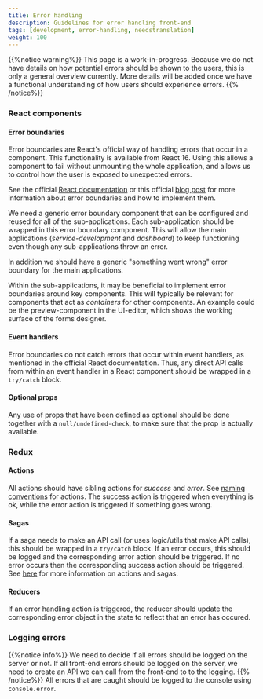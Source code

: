 ```yaml
---
title: Error handling
description: Guidelines for error handling front-end
tags: [development, error-handling, needstranslation]
weight: 100
---
```

{{%notice warning%}}
This page is a work-in-progress. Because we do not have details on how potential errors should be shown to the users, this is only a general overview currently. More details will be added once we have a functional understanding of how users should experience errors. 
{{% /notice%}}

### React components

#### Error boundaries
Error boundaries are React's official way of handling errors that occur in a component. This functionality is available from React 16. Using this allows a component to fail without unmounting the whole application, and allows us to control how the user is exposed to unexpected errors. 

See the official [React documentation](https://reactjs.org/docs/error-boundaries.html) or this official [blog post](https://reactjs.org/blog/2017/07/26/error-handling-in-react-16.html) for more information about error boundaries and how to implement them. 

We need a generic error boundary component that can be configured and reused for all of the sub-applications. Each sub-application should be wrapped in this error boundary component. This will allow the main applications (_service-development_ and _dashboard_) to keep functioning even though any sub-applications throw an error. 

In addition we should have a generic "something went wrong" error boundary for the main applications. 

Within the sub-applications, it may be beneficial to implement error boundaries around key components. This will typically be relevant for components that act as _containers_ for other components. An example could be the preview-component in the UI-editor, which shows the working surface of the forms designer.

#### Event handlers
Error boundaries do not catch errors that occur within event handlers, as mentioned in the official React documentation. Thus, any direct API calls from within an event handler in a React component should be wrapped in a `try/catch` block.

#### Optional props
Any use of props that have been defined as optional should be done together with a `null/undefined-check`, to make sure that the prop is actually available.


### Redux

#### Actions
All actions should have sibling actions for _success_ and _error_. See [naming conventions](../../naming#actions) for actions. The success action is triggered when everything is ok, while the error action is triggered if something goes wrong.

#### Sagas
If a saga needs to make an API call (or uses logic/utils that make API calls), this should be wrapped in a `try/catch` block. If an error occurs, this should be logged and the corresponding error action should be triggered. If no error occurs then the corresponding success action should be triggered. See [here](../redux) for more information on actions and sagas.

#### Reducers
If an error handling action is triggered, the reducer should update the corresponding error object in the state to reflect that an error has occured. 

### Logging errors
{{%notice info%}}
We need to decide if all errors should be logged on the server or not. If all front-end errors should be logged on the server, we need to create an API we can call from the front-end to to the logging. 
{{% /notice%}}
All errors that are caught should be logged to the console using `console.error`. 
